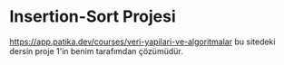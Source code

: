 # Insertion-Sort Projesi

https://app.patika.dev/courses/veri-yapilari-ve-algoritmalar bu sitedeki dersin proje 1'in benim tarafımdan çözümüdür.

